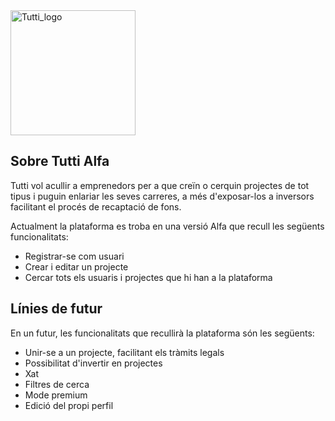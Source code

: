<img src="./storage/app/public/assets/images/logos/FooterLogo.svg" alt="Tutti_logo" width="200" height="200" />

## Sobre Tutti Alfa

Tutti vol acullir a emprenedors per a que creïn o cerquin projectes de tot tipus i puguin enlariar les seves carreres, a més d'exposar-los a inversors facilitant el procés de recaptació de fons.

Actualment la plataforma es troba en una versió Alfa que recull les següents funcionalitats:

- Registrar-se com usuari
- Crear i editar un projecte
- Cercar tots els usuaris i projectes que hi han a la plataforma

## Línies de futur

En un futur, les funcionalitats que recullirà la plataforma són les següents:

- Unir-se a un projecte, facilitant els tràmits legals
- Possibilitat d'invertir en projectes
- Xat
- Filtres de cerca
- Mode premium
- Edició del propi perfil
